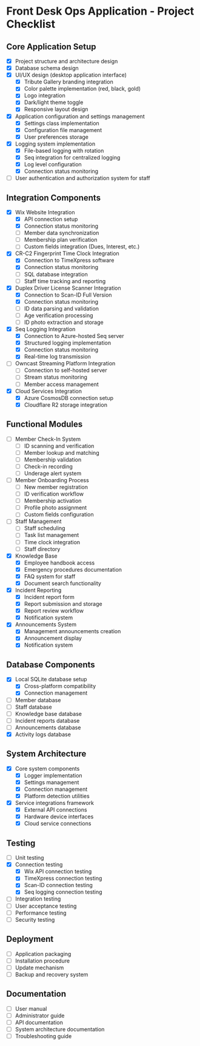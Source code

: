 # Front Desk Ops Application - Project Checklist

## Core Application Setup
- [x] Project structure and architecture design
- [x] Database schema design
- [x] UI/UX design (desktop application interface)
  - [x] Tribute Gallery branding integration
  - [x] Color palette implementation (red, black, gold)
  - [x] Logo integration
  - [x] Dark/light theme toggle
  - [x] Responsive layout design
- [x] Application configuration and settings management
  - [x] Settings class implementation
  - [x] Configuration file management
  - [x] User preferences storage
- [x] Logging system implementation
  - [x] File-based logging with rotation
  - [x] Seq integration for centralized logging
  - [x] Log level configuration
  - [x] Connection status monitoring
- [ ] User authentication and authorization system for staff

## Integration Components
- [x] Wix Website Integration
  - [x] API connection setup
  - [x] Connection status monitoring
  - [ ] Member data synchronization
  - [ ] Membership plan verification
  - [ ] Custom fields integration (Dues, Interest, etc.)

- [x] CR-C2 Fingerprint Time Clock Integration
  - [x] Connection to TimeXpress software
  - [x] Connection status monitoring
  - [ ] SQL database integration
  - [ ] Staff time tracking and reporting

- [x] Duplex Driver License Scanner Integration
  - [x] Connection to Scan-ID Full Version
  - [x] Connection status monitoring
  - [ ] ID data parsing and validation
  - [ ] Age verification processing
  - [ ] ID photo extraction and storage

- [x] Seq Logging Integration
  - [x] Connection to Azure-hosted Seq server
  - [x] Structured logging implementation
  - [x] Connection status monitoring
  - [x] Real-time log transmission

- [ ] Owncast Streaming Platform Integration
  - [ ] Connection to self-hosted server
  - [ ] Stream status monitoring
  - [ ] Member access management

- [x] Cloud Services Integration
  - [x] Azure CosmosDB connection setup
  - [x] Cloudflare R2 storage integration

## Functional Modules
- [ ] Member Check-In System
  - [ ] ID scanning and verification
  - [ ] Member lookup and matching
  - [ ] Membership validation
  - [ ] Check-in recording
  - [ ] Underage alert system

- [ ] Member Onboarding Process
  - [ ] New member registration
  - [ ] ID verification workflow
  - [ ] Membership activation
  - [ ] Profile photo assignment
  - [ ] Custom fields configuration

- [ ] Staff Management
  - [ ] Staff scheduling
  - [ ] Task list management
  - [ ] Time clock integration
  - [ ] Staff directory

- [x] Knowledge Base
  - [x] Employee handbook access
  - [x] Emergency procedures documentation
  - [x] FAQ system for staff
  - [x] Document search functionality

- [x] Incident Reporting
  - [x] Incident report form
  - [x] Report submission and storage
  - [x] Report review workflow
  - [x] Notification system

- [x] Announcements System
  - [x] Management announcements creation
  - [x] Announcement display
  - [x] Notification system

## Database Components
- [x] Local SQLite database setup
  - [x] Cross-platform compatibility
  - [x] Connection management
- [ ] Member database
- [ ] Staff database
- [ ] Knowledge base database
- [ ] Incident reports database
- [ ] Announcements database
- [x] Activity logs database

## System Architecture
- [x] Core system components
  - [x] Logger implementation
  - [x] Settings management
  - [x] Connection management
  - [x] Platform detection utilities
- [x] Service integrations framework
  - [x] External API connections
  - [x] Hardware device interfaces
  - [x] Cloud service connections

## Testing
- [ ] Unit testing
- [x] Connection testing
  - [x] Wix API connection testing
  - [x] TimeXpress connection testing
  - [x] Scan-ID connection testing
  - [x] Seq logging connection testing
- [ ] Integration testing
- [ ] User acceptance testing
- [ ] Performance testing
- [ ] Security testing

## Deployment
- [ ] Application packaging
- [ ] Installation procedure
- [ ] Update mechanism
- [ ] Backup and recovery system

## Documentation
- [ ] User manual
- [ ] Administrator guide
- [ ] API documentation
- [ ] System architecture documentation
- [ ] Troubleshooting guide
